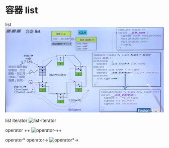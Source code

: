# 容器 list

list
![list](./imgs/list.jpg)

list iterator
![list-iterator](./imags/list-iterator.jpg)

operator ++
![operator-++](./imags/list-iterator-operator%2B%2B.jpg)

operator*  operator->
![operator*->](./imags/list-operator*%E5%92%8C-%3E.jpg)